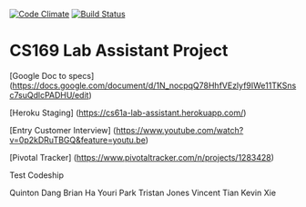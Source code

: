[![Code Climate](https://img.shields.io/codeclimate/github/vincenttian/61A-Lab-Assistant.svg?style=flat-square)](https://codeclimate.com/github/vincenttian/61A-Lab-Assistant/)
[![Build Status](https://img.shields.io/travis/vincenttian/61A-Lab-Assistant/master.svg?style=flat-square)](https://travis-ci.org/vincenttian/61A-Lab-Assistant)

CS169 Lab Assistant Project
================

[Google Doc to specs] (https://docs.google.com/document/d/1N_nocpqQ78HhfVEzlyf9IWe11TKSnsc7suQdlcPADHU/edit)

[Heroku Staging] (https://cs61a-lab-assistant.herokuapp.com/)

[Entry Customer Interview] (https://www.youtube.com/watch?v=0p2kDRuTBGQ&feature=youtu.be)

[Pivotal Tracker] (https://www.pivotaltracker.com/n/projects/1283428)

Test Codeship


Quinton Dang
Brian Ha
Youri Park
Tristan Jones
Vincent Tian
Kevin Xie

